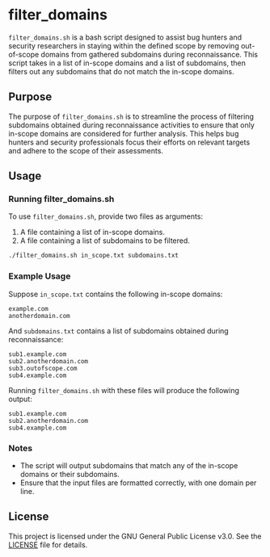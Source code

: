 # filter_domains

`filter_domains.sh` is a bash script designed to assist bug hunters and security researchers in staying within the defined scope by removing out-of-scope domains from gathered subdomains during reconnaissance. This script takes in a list of in-scope domains and a list of subdomains, then filters out any subdomains that do not match the in-scope domains.

## Purpose

The purpose of `filter_domains.sh` is to streamline the process of filtering subdomains obtained during reconnaissance activities to ensure that only in-scope domains are considered for further analysis. This helps bug hunters and security professionals focus their efforts on relevant targets and adhere to the scope of their assessments.

## Usage

### Running filter_domains.sh

To use `filter_domains.sh`, provide two files as arguments:
1. A file containing a list of in-scope domains.
2. A file containing a list of subdomains to be filtered.

```bash
./filter_domains.sh in_scope.txt subdomains.txt
```

### Example Usage

Suppose `in_scope.txt` contains the following in-scope domains:
```
example.com
anotherdomain.com
```

And `subdomains.txt` contains a list of subdomains obtained during reconnaissance:
```
sub1.example.com
sub2.anotherdomain.com
sub3.outofscope.com
sub4.example.com
```

Running `filter_domains.sh` with these files will produce the following output:
```
sub1.example.com
sub2.anotherdomain.com
sub4.example.com
```

### Notes

- The script will output subdomains that match any of the in-scope domains or their subdomains.
- Ensure that the input files are formatted correctly, with one domain per line.

## License

This project is licensed under the GNU General Public License v3.0. See the [LICENSE](LICENSE) file for details.
